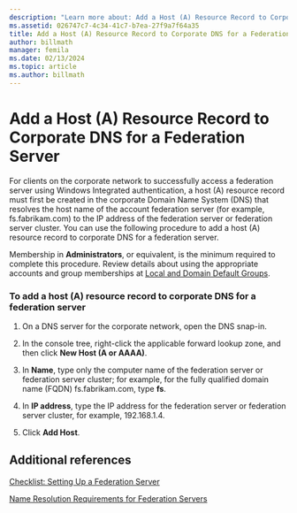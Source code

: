 ```yaml
---
description: "Learn more about: Add a Host (A) Resource Record to Corporate DNS for a Federation Server"
ms.assetid: 026747c7-4c34-41c7-b7ea-27f9a7f64a35
title: Add a Host (A) Resource Record to Corporate DNS for a Federation Server
author: billmath
manager: femila
ms.date: 02/13/2024
ms.topic: article
ms.author: billmath
---
```


# Add a Host (A) Resource Record to Corporate DNS for a Federation Server



For clients on the corporate network to successfully access a federation server using Windows Integrated authentication, a host \(A\) resource record must first be created in the corporate Domain Name System \(DNS\) that resolves the host name of the account federation server \(for example, fs.fabrikam.com\) to the IP address of the federation server or federation server cluster. You can use the following procedure to add a host \(A\) resource record to corporate DNS for a federation server.

Membership in **Administrators**, or equivalent, is the minimum required to complete this procedure.  Review details about using the appropriate accounts and group memberships at [Local and Domain Default Groups](/previous-versions/orphan-topics/ws.10/dd728026(v=ws.10)).

### To add a host \(A\) resource record to corporate DNS for a federation server

1.  On a DNS server for the corporate network, open the DNS snap\-in.

2.  In the console tree, right\-click the applicable forward lookup zone, and then click **New Host \(A or AAAA\)**.

3.  In **Name**, type only the computer name of the federation server or federation server cluster; for example, for the fully qualified domain name \(FQDN\) fs.fabrikam.com, type **fs**.

4.  In **IP address**, type the IP address for the federation server or federation server cluster, for example, 192.168.1.4.

5.  Click **Add Host**.

## Additional references
[Checklist: Setting Up a Federation Server](Checklist--Setting-Up-a-Federation-Server.md)

[Name Resolution Requirements for Federation Servers](/previous-versions/windows/it-pro/windows-server-2012-R2-and-2012/dd807055(v=ws.11))
